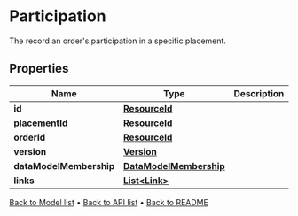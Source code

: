 

# Participation

The record an order's participation in a specific placement.

## Properties

| Name | Type | Description | Notes |
|------------ | ------------- | ------------- | -------------|
|**id** | [**ResourceId**](ResourceId.md) |  |  |
|**placementId** | [**ResourceId**](ResourceId.md) |  |  |
|**orderId** | [**ResourceId**](ResourceId.md) |  |  |
|**version** | [**Version**](Version.md) |  |  [optional] |
|**dataModelMembership** | [**DataModelMembership**](DataModelMembership.md) |  |  [optional] |
|**links** | [**List&lt;Link&gt;**](Link.md) |  |  [optional] |



[Back to Model list](../README.md#documentation-for-models) &#8226; [Back to API list](../README.md#documentation-for-api-endpoints) &#8226; [Back to README](../README.md)



